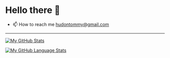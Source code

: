 # Hello there 👋

- 📫 How to reach me hudontommy@gmail.com

***
[![My GitHub Stats](https://github-readme-stats.vercel.app/api/?username=Tommyhudon&count_private=true&theme=tokyonight&showicons=true)]()

[![My GitHub Language Stats](https://github-readme-stats.vercel.app/api/top-langs/?username=Tommyhudon&langs_count=5&theme=tokyonight)]()

<!---
Tommyhudon/Tommyhudon is a ✨ special ✨ repository because its `README.md` (this file) appears on your GitHub profile.
You can click the Preview link to take a look at your changes.
--->

